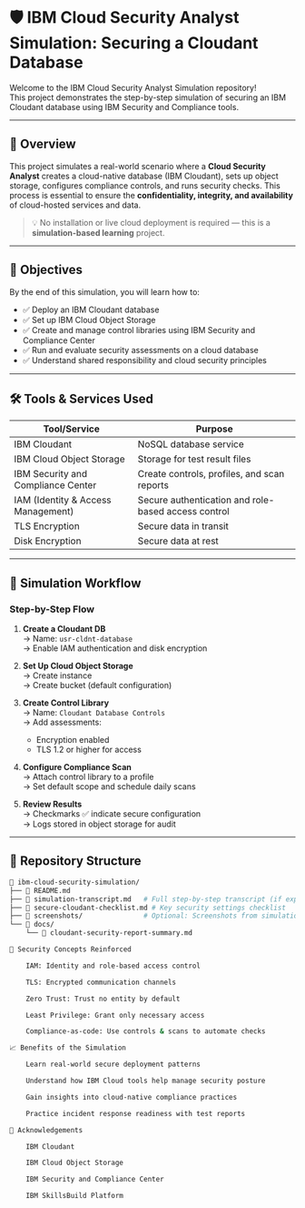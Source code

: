# 🛡️ IBM Cloud Security Analyst Simulation: Securing a Cloudant Database

Welcome to the IBM Cloud Security Analyst Simulation repository!  
This project demonstrates the step-by-step simulation of securing an IBM Cloudant database using IBM Security and Compliance tools.

---

## 📘 Overview

This project simulates a real-world scenario where a **Cloud Security Analyst** creates a cloud-native database (IBM Cloudant), sets up object storage, configures compliance controls, and runs security checks. This process is essential to ensure the **confidentiality, integrity, and availability** of cloud-hosted services and data.

> 💡 No installation or live cloud deployment is required — this is a **simulation-based learning** project.

---

## 🎯 Objectives

By the end of this simulation, you will learn how to:

- ✅ Deploy an IBM Cloudant database
- ✅ Set up IBM Cloud Object Storage
- ✅ Create and manage control libraries using IBM Security and Compliance Center
- ✅ Run and evaluate security assessments on a cloud database
- ✅ Understand shared responsibility and cloud security principles

---

## 🛠️ Tools & Services Used

| Tool/Service                     | Purpose |
|----------------------------------|---------|
| IBM Cloudant                    | NoSQL database service |
| IBM Cloud Object Storage        | Storage for test result files |
| IBM Security and Compliance Center | Create controls, profiles, and scan reports |
| IAM (Identity & Access Management) | Secure authentication and role-based access control |
| TLS Encryption                  | Secure data in transit |
| Disk Encryption                 | Secure data at rest |

---

## 🧪 Simulation Workflow

### Step-by-Step Flow

1. **Create a Cloudant DB**  
   → Name: `usr-cldnt-database`  
   → Enable IAM authentication and disk encryption

2. **Set Up Cloud Object Storage**  
   → Create instance  
   → Create bucket (default configuration)

3. **Create Control Library**  
   → Name: `Cloudant Database Controls`  
   → Add assessments:
     - Encryption enabled
     - TLS 1.2 or higher for access

4. **Configure Compliance Scan**  
   → Attach control library to a profile  
   → Set default scope and schedule daily scans

5. **Review Results**  
   → Checkmarks ✅ indicate secure configuration  
   → Logs stored in object storage for audit

---

## 📂 Repository Structure

```bash
📁 ibm-cloud-security-simulation/
├── 📄 README.md
├── 📄 simulation-transcript.md   # Full step-by-step transcript (if exported)
├── 📄 secure-cloudant-checklist.md # Key security settings checklist
├── 📁 screenshots/               # Optional: Screenshots from simulation
└── 📁 docs/
    └── 📝 cloudant-security-report-summary.md

🔐 Security Concepts Reinforced

    IAM: Identity and role-based access control

    TLS: Encrypted communication channels

    Zero Trust: Trust no entity by default

    Least Privilege: Grant only necessary access

    Compliance-as-code: Use controls & scans to automate checks

📈 Benefits of the Simulation

    Learn real-world secure deployment patterns

    Understand how IBM Cloud tools help manage security posture

    Gain insights into cloud-native compliance practices

    Practice incident response readiness with test reports

🤝 Acknowledgements

    IBM Cloudant

    IBM Cloud Object Storage

    IBM Security and Compliance Center

    IBM SkillsBuild Platform
